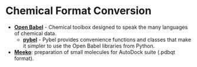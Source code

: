 # Chemical Format Conversion

- **[Open Babel](http://openbabel.org/wiki/Main_Page)** - Chemical toolbox designed to speak the many languages of chemical data.
  - **[pybel](https://openbabel.org/docs/dev/UseTheLibrary/Python_Pybel.html)** - Pybel provides convenience functions and classes that make it simpler to use the Open Babel libraries from Python.
- **[Meeko](https://github.com/forlilab/Meeko)**: preparation of small molecules for AutoDock suite (.pdbqt format).
